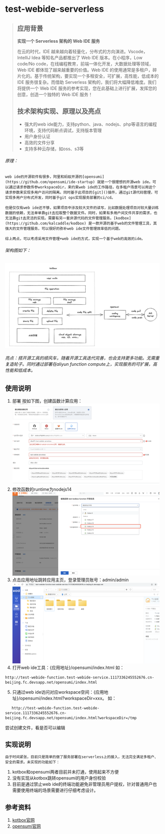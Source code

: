 # test-webide-serverless

> ## 应用背景
>
> **实现一个 Serverless 架构的 Web IDE 服务**
>
> 在云的时代，IDE 越来越向着轻量化，分布式的方向演进。Vscode，IntelliJ Idea 等知名产品都推出了 Web IDE 版本。在小程序，Low code/No code，在线编程教育，前端一体化开发，大数据处理等领域，Web IDE 都体现了越来越重要的价值。Web IDE 的使用通常是多租户，碎片化的。基于传统架构，要实现一个多租安全，可扩展，高性能，低成本的 IDE 服务很复杂。而借助 Serverless 架构的，我们将大幅降低难度。我们将提供一个 Web IDE 服务的参考实现，您在此基础上进行扩展，发挥您的创意，创造一个独特的 Web IDE 服务！
>
> ## 技术架构实现、原理以及亮点
>
> * 强大的web ide能力，支持python、java、nodejs、php等语言的编程环境，支持代码断点调试，支持版本管理
> * 用户身份认证
> * 高效的文件分享
> * 支持多种云存储，如oss、s3等

###### 原理：

    web ide的开源软件有很多，阿里和蚂蚁开源的[opensumi](https://github.com/opensumi/ide-startup) 就是一个很理想的开源web ide。可以通过请求参数传参workspaceDir，来约束web ide的工作路径，在多租户场景可以用这个请求参数来实现多用户访问的隔离。同时基于此项目的[git]()插件，通过git源代码管理，可实现多用户分布式开发，同时基于git ops实现服务部署的ci/cd。

    但是仅仅有web ide还不够，如果项目中涉及较大文件的读写，比如数据处理项目对较大量训练数据的依赖，无法单单靠git去拉取整个数据文件。同时，如果有多用户间文件共享的需求，也无法靠git去灵活的实现。需要有另一套非源代码的文件管理服务。[kodbox](https://github.com/kalcaddle/kodbox) 是一款开源的基于web的文件管理工具，其强大的文件管理服务，可以很好的弥补web ide文件管理效率低的问题。

    综上两点，可以考虑采用文件管理+web ide的方式，实现一个基于web的高效的ide。

###### 架构图如下：

![1661085816499](image/README/1661085816499.png)

###### 亮点：搭开源工具的顺风车，随着开源工具迭代完善，也会支持更多功能。无需重复造轮子。同时通过部署在aliyun function compute上，实现服务的可扩展，高性能和低成本。

## 使用说明

1. 部署
   按如下图，创建函数计算应用：
   ![1661088641204](image/README/1661088641204.png)
2. 修改函数的runtime为nodejs14
   ![1661087658890](image/README/1661087658890.png)
3. 点击应用地址跳转应用主页，登录管理员账号：admin/admin
   ![1661135954636](image/README/1661135954636.png)
4. 打开web ide工具：{应用地址}/opensumi/index.html
   如：
```
http://test-webide-function.test-webide-service.1117336245552676.cn-beijing.fc.devsapp.net/opensumi/index.html
```

 5. 只通过web ide访问对应workspace空间：{应用地址}/opensumi/index.html?workspaceDir=xxx。
   如：
```
   http://test-webide-function.test-webide-service.1117336245552676.cn-beijing.fc.devsapp.net/opensumi/index.html?workspaceDir=/tmp
```
   尝试创建文件，看是否可以编辑

## 实现说明

    由于时间紧张，目前只是简单的做了服务部署在serverless上的接入，无法完全满足多租户、安全的需求。未实现的功能如下：

1. kotbox和opensumi两者目前并未打通，使用起来不方便
2. 没有实现从kotbox跳转opensumi的用户身份校验
3. 目前是通过禁止web ide的终端功能避免非管理员用户提权，针对普通用户也需要使用终端的场景需要进行仔细考虑设计。

## 参考资料

1. [kotbox官网](http://kodcloud.com/)
2. [opensumi官网](https://opensumi.com/zh)
